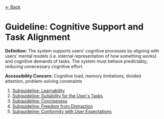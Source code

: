 [← Back](README.md)

# Guideline: Cognitive Support and Task Alignment

**Definition:** The system supports users’ cognitive processes by aligning with users’ mental models (i.e. internal representation of how something works) and cognitive demands of tasks. The system must behave predictably, reducing unnecessary cognitive effort.

**Accessibility Concern:** Cognitive load, memory limitations, divided attention, problem-solving constraints

1. [Subguideline: Learnability](<Cognitive Support and Task Alignment/learnability.md>)
2. [Subguideline: Suitability for the User's Tasks](<Cognitive Support and Task Alignment/suitability-for-the-user's-tasks.md>)
3. [Subguideline: Conciseness](<Cognitive Support and Task Alignment/conciseness.md>)
4. [Subguideline: Freedom from Distraction](<Cognitive Support and Task Alignment/freedom-from-distraction.md>)
5. [Subguideline: Conformity with User Expectations](<Cognitive Support and Task Alignment/conformity-with-user-expectations.md>)
